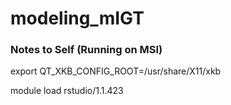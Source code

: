 # modeling_mIGT




### Notes to Self (Running on MSI)
export QT_XKB_CONFIG_ROOT=/usr/share/X11/xkb

module load rstudio/1.1.423
